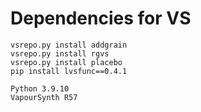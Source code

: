 # Dependencies for VS

```
vsrepo.py install addgrain
vsrepo.py install rgvs
vsrepo.py install placebo
pip install lvsfunc==0.4.1

Python 3.9.10
VapourSynth R57
```
